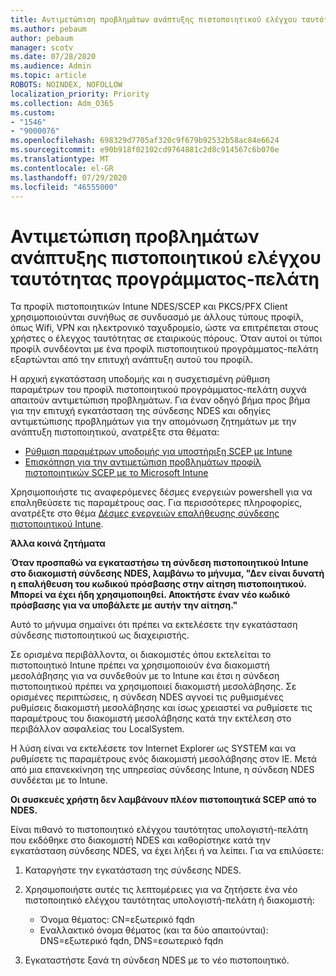 ```yaml
---
title: Αντιμετώπιση προβλημάτων ανάπτυξης πιστοποιητικού ελέγχου ταυτότητας προγράμματος-πελάτη
ms.author: pebaum
author: pebaum
manager: scotv
ms.date: 07/28/2020
ms.audience: Admin
ms.topic: article
ROBOTS: NOINDEX, NOFOLLOW
localization_priority: Priority
ms.collection: Adm_O365
ms.custom:
- "1546"
- "9000076"
ms.openlocfilehash: 698329d7705af320c9f679b92532b58ac84e6624
ms.sourcegitcommit: e90b918f02102cd9764881c2d8c914567c6b070e
ms.translationtype: MT
ms.contentlocale: el-GR
ms.lasthandoff: 07/29/2020
ms.locfileid: "46555000"
---
```

# <a name="troubleshooting-client-authentication-certificate-deployment"></a>Αντιμετώπιση προβλημάτων ανάπτυξης πιστοποιητικού ελέγχου ταυτότητας προγράμματος-πελάτη

Τα προφίλ πιστοποιητικών Intune NDES/SCEP και PKCS/PFX Client χρησιμοποιούνται συνήθως σε συνδυασμό με άλλους τύπους προφίλ, όπως Wifi, VPN και ηλεκτρονικό ταχυδρομείο, ώστε να επιτρέπεται στους χρήστες ο έλεγχος ταυτότητας σε εταιρικούς πόρους. Όταν αυτοί οι τύποι προφίλ συνδέονται με ένα προφίλ πιστοποιητικού προγράμματος-πελάτη εξαρτώνται από την επιτυχή ανάπτυξη αυτού του προφίλ.

Η αρχική εγκατάσταση υποδομής και η συσχετισμένη ρύθμιση παραμέτρων του προφίλ πιστοποιητικού προγράμματος-πελάτη συχνά απαιτούν αντιμετώπιση προβλημάτων. Για έναν οδηγό βήμα προς βήμα για την επιτυχή εγκατάσταση της σύνδεσης NDES και οδηγίες αντιμετώπισης προβλημάτων για την απομόνωση ζητημάτων με την ανάπτυξη πιστοποιητικού, ανατρέξτε στα θέματα: 

- [Ρύθμιση παραμέτρων υποδομής για υποστήριξη SCEP με Intune](https://support.microsoft.com/help/4459540/troubleshoot-ndes-configuration-for-use-with-intune)
- [Επισκόπηση για την αντιμετώπιση προβλημάτων προφίλ πιστοποιητικών SCEP με το Microsoft Intune](https://support.microsoft.com/help/4457481/troubleshooting-scep-certificate-profile-deployment-in-intune)

Χρησιμοποιήστε τις αναφερόμενες δέσμες ενεργειών powershell για να επαληθεύσετε τις παραμέτρους σας. Για περισσότερες πληροφορίες, ανατρέξτε στο θέμα [Δέσμες ενεργειών επαλήθευσης σύνδεσης πιστοποιητικού Intune](https://github.com/microsoftgraph/powershell-intune-samples/tree/master/CertificationAuthority).

  
**Άλλα κοινά ζητήματα**

**Όταν προσπαθώ να εγκαταστήσω τη σύνδεση πιστοποιητικού Intune στο διακομιστή σύνδεσης NDES, λαμβάνω το μήνυμα, "Δεν είναι δυνατή η επαλήθευση του κωδικού πρόσβασης στην αίτηση πιστοποιητικού. Μπορεί να έχει ήδη χρησιμοποιηθεί. Αποκτήστε έναν νέο κωδικό πρόσβασης για να υποβάλετε με αυτήν την αίτηση."**  

Αυτό το μήνυμα σημαίνει ότι πρέπει να εκτελέσετε την εγκατάσταση σύνδεσης πιστοποιητικού ως διαχειριστής.

Σε ορισμένα περιβάλλοντα, οι διακομιστές όπου εκτελείται το πιστοποιητικό Intune πρέπει να χρησιμοποιούν ένα διακομιστή μεσολάβησης για να συνδεθούν με το Intune και έτσι η σύνδεση πιστοποιητικού πρέπει να χρησιμοποιεί διακομιστή μεσολάβησης. Σε ορισμένες περιπτώσεις, η σύνδεση NDES αγνοεί τις ρυθμισμένες ρυθμίσεις διακομιστή μεσολάβησης και ίσως χρειαστεί να ρυθμίσετε τις παραμέτρους του διακομιστή μεσολάβησης κατά την εκτέλεση στο περιβάλλον ασφαλείας του LocalSystem. 
 
Η λύση είναι να εκτελέσετε τον Internet Explorer ως SYSTEM και να ρυθμίσετε τις παραμέτρους ενός διακομιστή μεσολάβησης στον IE. Μετά από μια επανεκκίνηση της υπηρεσίας σύνδεσης Intune, η σύνδεση NDES συνδέεται με το Intune.

**Οι συσκευές χρήστη δεν λαμβάνουν πλέον πιστοποιητικά SCEP από το NDES.**

Είναι πιθανό το πιστοποιητικό ελέγχου ταυτότητας υπολογιστή-πελάτη που εκδόθηκε στο διακομιστή NDES και καθορίστηκε κατά την εγκατάσταση σύνδεσης NDES, να έχει λήξει ή να λείπει. Για να επιλύσετε: 
 
1. Καταργήστε την εγκατάσταση της σύνδεσης NDES.  
2. Χρησιμοποιήστε αυτές τις λεπτομέρειες για να ζητήσετε ένα νέο πιστοποιητικό ελέγχου ταυτότητας υπολογιστή-πελάτη ή διακομιστή: 
 
    - Όνομα θέματος: CN=εξωτερικό fqdn  
    - Εναλλακτικό όνομα θέματος (και τα δύο απαιτούνται): DNS=εξωτερικό fqdn, DNS=εσωτερικό fqdn 
 
3. Εγκαταστήστε ξανά τη σύνδεση NDES με το νέο πιστοποιητικό.